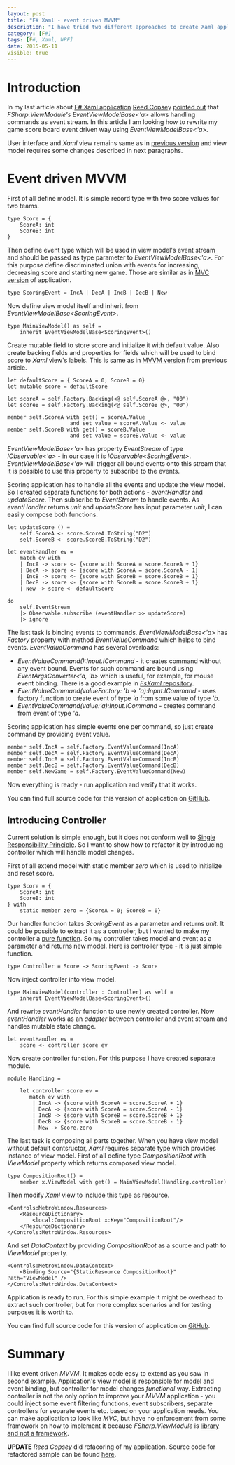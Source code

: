 ```yaml
---
layout: post
title: "F# Xaml - event driven MVVM"
description: "I have tried two different approaches to create Xaml application - MVC and MVVM, but did not feel that those are functional enough. In this article I am looking at event driven MVVM using FSharp.ViewModule's EventViewModelBase<'a>."
category: [F#]
tags: [F#, Xaml, WPF]
date: 2015-05-11
visible: true
---
```


# Introduction

In my last article about [F# Xaml application](/2015/04/27/f-sharp-xaml-application-mvvm-vs-mvc/) [Reed Copsey](http://reedcopsey.com/) [pointed out](/2015/04/27/f-sharp-xaml-application-mvvm-vs-mvc/#comment-1990588618) that _FSharp.ViewModule's_ _EventViewModelBase<'a>_ allows handling commands as event stream. In this article I am looking how to rewrite my game score board event driven way using _EventViewModelBase<'a>_.

User interface and _Xaml_ view remains same as in [previous version](/2015/04/27/f-sharp-xaml-application-mvvm-vs-mvc/) and view model requires some changes described in next paragraphs.

# Event driven MVVM

First of all define model. It is simple record type with two score values for two teams.

    type Score = {
        ScoreA: int
        ScoreB: int
    }

Then define event type which will be used in view model's event stream and should be passed as type parameter to _EventViewModelBase<'a>_. For this purpose define discriminated union with events for increasing, decreasing score and starting new game. Those are similar as in [MVC version](/2015/04/27/f-sharp-xaml-application-mvvm-vs-mvc/) of application.

    type ScoringEvent = IncA | DecA | IncB | DecB | New

Now define view model itself and inherit from _EventViewModelBase&lt;ScoringEvent&gt;_.

    type MainViewModel() as self =
        inherit EventViewModelBase<ScoringEvent>()

Create mutable field to store score and initialize it with default value. Also create backing fields and properties for fields which will be used to bind score to _Xaml_ view's labels. This is same as in [MVVM version](/2015/04/27/f-sharp-xaml-application-mvvm-vs-mvc/) from previous article.

    let defaultScore = { ScoreA = 0; ScoreB = 0}
    let mutable score = defaultScore

    let scoreA = self.Factory.Backing(<@ self.ScoreA @>, "00")
    let scoreB = self.Factory.Backing(<@ self.ScoreB @>, "00")

    member self.ScoreA with get() = scoreA.Value
                        and set value = scoreA.Value <- value
    member self.ScoreB with get() = scoreB.Value
                        and set value = scoreB.Value <- value

_EventViewModelBase<'a>_ has property _EventStream_ of type _IObservable<'a>_ - in our case it is _IObservable&lt;ScoringEvent&gt;_. _EventViewModelBase<'a>_ will trigger all bound events onto this stream that it is possible to use this property to subscribe to the events.

Scoring application has to handle all the events and update the view model. So I created separate functions for both actions - _eventHandler_ and _updateScore_. Then subscribe to _EventStream_ to handle events. As _eventHandler_ returns _unit_ and _updateScore_ has input parameter _unit_, I can easily compose both functions.

    let updateScore () =
        self.ScoreA <- score.ScoreA.ToString("D2")
        self.ScoreB <- score.ScoreB.ToString("D2")

    let eventHandler ev =
        match ev with
        | IncA -> score <- {score with ScoreA = score.ScoreA + 1}
        | DecA -> score <- {score with ScoreA = score.ScoreA - 1}
        | IncB -> score <- {score with ScoreB = score.ScoreB + 1}
        | DecB -> score <- {score with ScoreB = score.ScoreB + 1}
        | New -> score <- defaultScore

    do
        self.EventStream
        |> Observable.subscribe (eventHandler >> updateScore)
        |> ignore

The last task is binding events to commands. _EventViewModelBase<'a>_ has _Factory_ property with method _EventValueCommand_ which helps to bind events. _EventValueCommand_ has several overloads:

- _EventValueCommand():Input.ICommand_ - it creates command without any event bound. Events for such command are bound using _EventArgsConverter<'a, 'b>_ which is useful, for example, for mouse event binding. There is a good example in [_FsXaml_ repository](https://github.com/fsprojects/FsXaml/tree/master/demos/WpfSimpleDrawingApplication).
- _EventValueCommand(valueFactory: 'b -> 'a):Input.ICommand_ - uses factory function to create event of type _'a_ from some value of type _'b_.
- _EventValueCommand(value:'a):Input.ICommand_ - creates command from event of type _'a_.

Scoring application has simple events one per command, so just create command by providing event value.

    member self.IncA = self.Factory.EventValueCommand(IncA)
    member self.DecA = self.Factory.EventValueCommand(DecA)
    member self.IncB = self.Factory.EventValueCommand(IncB)
    member self.DecB = self.Factory.EventValueCommand(DecB)
    member self.NewGame = self.Factory.EventValueCommand(New)

Now everything is ready - run application and verify that it works.

You can find full source code for this version of application on [GitHub](https://github.com/marisks/evented_mvvm/tree/basic).

## Introducing Controller

Current solution is simple enough, but it does not conform well to [Single Responsibility Principle](http://en.wikipedia.org/wiki/Single_responsibility_principle). So I want to show how to refactor it by introducing controller which will handle model changes.

First of all extend model with static member _zero_ which is used to initialize and reset score.

    type Score = {
        ScoreA: int
        ScoreB: int
    } with
        static member zero = {ScoreA = 0; ScoreB = 0}

Our handler function takes _ScoringEvent_ as a parameter and returns _unit_. It could be possible to extract it as a controller, but I wanted to make my controller a [pure function](http://en.wikipedia.org/wiki/Pure_function). So my controller takes model and event as a parameter and returns new model. Here is controller type - it is just simple function.

    type Controller = Score -> ScoringEvent -> Score

Now inject controller into view model.

    type MainViewModel(controller : Controller) as self =
        inherit EventViewModelBase<ScoringEvent>()

And rewrite _eventHandler_ function to use newly created controller. Now _eventHandler_ works as an _adapter_ between controller and event stream and handles mutable state change.

    let eventHandler ev =
        score <- controller score ev

Now create controller function. For this purpose I have created separate module.

    module Handling =

        let controller score ev =
           match ev with
            | IncA -> {score with ScoreA = score.ScoreA + 1}
            | DecA -> {score with ScoreA = score.ScoreA - 1}
            | IncB -> {score with ScoreB = score.ScoreB + 1}
            | DecB -> {score with ScoreB = score.ScoreB - 1}
            | New -> Score.zero

The last task is composing all parts together. When you have view model without default contsructor, _Xaml_ requires separate type which provides instance of view model. First of all define type _CompositionRoot_ with _ViewModel_ property which returns composed view model.

    type CompositionRoot() =
        member x.ViewModel with get() = MainViewModel(Handling.controller)

Then modify _Xaml_ view to include this type as resource.

    <Controls:MetroWindow.Resources>
        <ResourceDictionary>
            <local:CompositionRoot x:Key="CompositionRoot"/>
        </ResourceDictionary>
    </Controls:MetroWindow.Resources>

And set _DataContext_ by providing _CompositionRoot_ as a source and path to _ViewModel_ property.

    <Controls:MetroWindow.DataContext>
        <Binding Source="{StaticResource CompositionRoot}" Path="ViewModel" />
    </Controls:MetroWindow.DataContext>

Application is ready to run. For this simple example it might be overhead to extract such controller, but for more complex scenarios and for testing purposes it is worth to.

You can find full source code for this version of application on [GitHub](https://github.com/marisks/evented_mvvm/tree/mvc).

# Summary

I like event driven _MVVM_. It makes code easy to extend as you saw in second example. Application's view model is responsible for model and event binding, but controller for model changes _functional_ way. Extracting controller is not the only option to improve your _MVVM_ application - you could inject some event filtering functions, event subscribers, separate controllers for separate events etc. based on your application needs. You can make application to look like _MVC_, but have no enforcement from some framework on how to implement it because _FSharp.ViewModule_ is [library and not a framework](http://tomasp.net/blog/2015/library-frameworks/).

**UPDATE**
_Reed Copsey_ did refacoring of my application. Source code for refactored sample can be found [here](https://github.com/marisks/evented_mvvm/tree/mvc_refactored).
